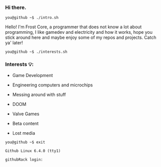 ### Hi there.
```you@github ~$ ./intro.sh```

 Hello!  I'm Frost Core, a programmer that does not know a lot about programming, I like gamedev and electricity and how it works, hope you stick around here and maybe enjoy some of my repos and projects.
Catch ya' later!


```you@github ~$ ./interests.sh```
 
 
### Interests 💡: 

   - Game Development
   
   - Engineering computers and microchips
   
   - Messing around with stuff
   
   - DOOM
     
   - Valve Games
   
   - Beta content

   - Lost media


```you@github ~$ exit```

```Github Linux 6.4.0 (tty1)```

```githubRack login: ```
